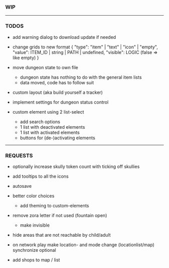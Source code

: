 ### WIP

---

### TODOS

- add warning dialog to download update if needed

- change grids to new format
    {
        "type": "item" | "text" | "icon" | "empty",
        "value": ITEM_ID | string | PATH | undefined,
        "visible": LOGIC (false => like empty)
    }

- move dungeon state to own file
    - dungeon state has nothing to do with the general item lists
    - data moved, code has to follow suit

- custom layout (aka build yourself a tracker)

- implement settings for dungeon status control

- custom element using 2 list-select
    - add search options
    - 1 list with deactivated elements
    - 1 list with activated elements
    - buttons for (de-)activating elements

---

### REQUESTS

- optionally increase skully token count with ticking off skullies

- add tooltips to all the icons

- autosave

- better color choices
    - add theming to custom-elements

- remove zora letter if not used (fountain open)
    - make invisible
    
- hide areas that are not reachable by child/adult

- on network play make location- and mode change (locationlist/map) synchronize optional

- add shops to map / list